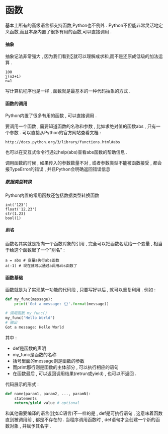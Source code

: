 # 函数

基本上所有的高级语言都支持函数,Python也不例外 . Python不但能非常灵活地定义函数,而且本身内置了很多有用的函数,可以直接调用 .

#### 抽象

抽象记法非常强大 , 因为我们看到∑就可以理解成求和,而不是还原成低级的加法运算 .

```
100
∑(n2+1)
n=1
```

写计算机程序也是一样 , 函数就是最基本的一种代码抽象的方式 .

#### 函数的调用

Python内置了很多有用的函数 , 可以直接调用 .

要调用一个函数 , 需要知道函数的名称和参数 , 比如求绝对值的函数abs , 只有一个参数 . 可以直接从Python的官方网站查看文档 :

```
http://docs.python.org/3/library/functions.html#abs
```

也可以在交互式命令行通过help\(abs\)查看abs函数的帮助信息 .

调用函数的时候 , 如果传入的参数数量不对 , 或者参数类型不能被函数接受 , 都会报TypeError的错误 , 并且Python会明确返回错误信息

##### 数据类型转换

Python内置的常用函数还包括数据类型转换函数

```
int('123')
float('12.23')
str(1.23)
bool(1)
```

##### 别名

函数名其实就是指向一个函数对象的引用 , 完全可以把函数名赋给一个变量 , 相当于给这个函数起了一个"别名" :

```
a = abs # 变量a执行abs函数
a(-1) # 现在就可以通过a调用abs函数了
```

#### 函数基础

函数就是为了实现某一功能的代码段 , 只要写好以后 , 就可以重复利用 . 例如 :

```py
def my_func(message):
    print('Got a message: {}'.format(message))

# 调用函数 my_func()
my_func('Hello World')
# 输出
Got a message: Hello World
```

其中 :

* def是函数的声明
* my\_func是函数的名称
* 括号里面的message则是函数的参数
* 而print那行则是函数的主体部分 , 可以执行相应的语句
* 在函数最后 , 可以返回调用结果\(retrun或yield\) , 也可以不返回 . 

代码展示的形式 : 

```py
def name(param1, param2, ..., paramN):
    statements
    return/yield value # optional
```

和其他需要编译的语言\(比如C语言\)不一样的是 , def是可执行语句 , 这意味着函数直到被调用前 , 都是不存在的 . 当程序调用函数时 , def语句才会创建一个新的函数对象 , 并赋予其名字 . 

